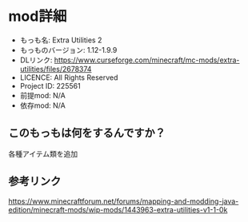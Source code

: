 # mod詳細

- もっも名: Extra Utilities 2
- もっものバージョン: 1.12-1.9.9
- DLリンク: https://www.curseforge.com/minecraft/mc-mods/extra-utilities/files/2678374
- LICENCE: All Rights Reserved
- Project ID:  225561
- 前提mod: N/A
- 依存mod: N/A

## このもっもは何をするんですか？
各種アイテム類を追加

## 参考リンク
https://www.minecraftforum.net/forums/mapping-and-modding-java-edition/minecraft-mods/wip-mods/1443963-extra-utilities-v1-1-0k